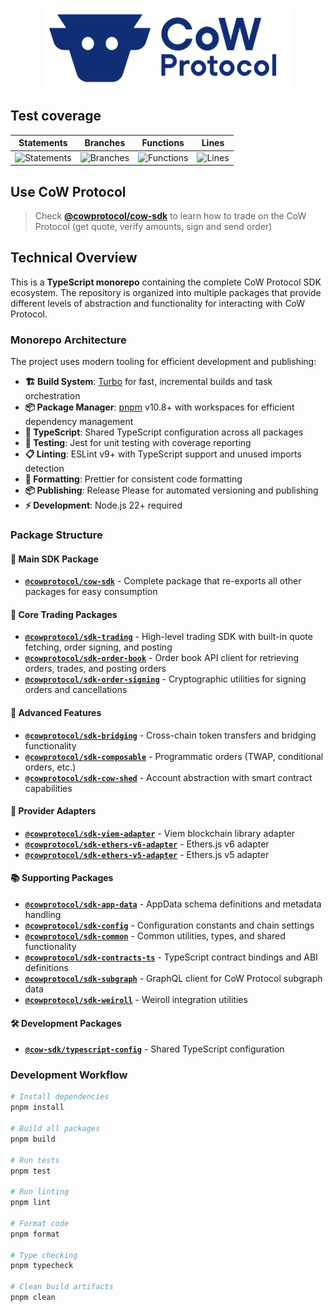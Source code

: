 <p align="center">
  <img width="400" src="https://github.com/cowprotocol/cow-sdk/raw/main/docs/images/CoW.png" />
</p>

## Test coverage

| Statements                                                                                 | Branches                                                                       | Functions                                                                                | Lines                                                                            |
| ------------------------------------------------------------------------------------------ | ------------------------------------------------------------------------------ | ---------------------------------------------------------------------------------------- | -------------------------------------------------------------------------------- |
| ![Statements](https://img.shields.io/badge/statements-94.77%25-brightgreen.svg?style=flat) | ![Branches](https://img.shields.io/badge/branches-76.78%25-red.svg?style=flat) | ![Functions](https://img.shields.io/badge/functions-97.43%25-brightgreen.svg?style=flat) | ![Lines](https://img.shields.io/badge/lines-97.67%25-brightgreen.svg?style=flat) |

## Use CoW Protocol
> Check [**@cowprotocol/cow-sdk**](packages/sdk/README.md) to learn how to trade on the CoW Protocol (get quote, verify amounts, sign and send order)

## Technical Overview

This is a **TypeScript monorepo** containing the complete CoW Protocol SDK ecosystem. The repository is organized into multiple packages that provide different levels of abstraction and functionality for interacting with CoW Protocol.

### Monorepo Architecture

The project uses modern tooling for efficient development and publishing:
- **🏗️ Build System**: [Turbo](https://turbo.build/) for fast, incremental builds and task orchestration
- **📦 Package Manager**: [pnpm](https://pnpm.io/) v10.8+ with workspaces for efficient dependency management
- **🔧 TypeScript**: Shared TypeScript configuration across all packages
- **🧪 Testing**: Jest for unit testing with coverage reporting
- **📋 Linting**: ESLint v9+ with TypeScript support and unused imports detection
- **🎨 Formatting**: Prettier for consistent code formatting
- **📦 Publishing**: Release Please for automated versioning and publishing
- **⚡ Development**: Node.js 22+ required

### Package Structure

#### 🎯 Main SDK Package
- **[`@cowprotocol/cow-sdk`](packages/sdk/README.md)** - Complete package that re-exports all other packages for easy consumption

#### 🔧 Core Trading Packages
- **[`@cowprotocol/sdk-trading`](packages/trading/README.md)** - High-level trading SDK with built-in quote fetching, order signing, and posting
- **[`@cowprotocol/sdk-order-book`](packages/order-book/README.md)** - Order book API client for retrieving orders, trades, and posting orders
- **[`@cowprotocol/sdk-order-signing`](packages/order-signing/README.md)** - Cryptographic utilities for signing orders and cancellations

#### 🌉 Advanced Features
- **[`@cowprotocol/sdk-bridging`](packages/bridging/README.md)** - Cross-chain token transfers and bridging functionality
- **[`@cowprotocol/sdk-composable`](packages/composable/README.md)** - Programmatic orders (TWAP, conditional orders, etc.)
- **[`@cowprotocol/sdk-cow-shed`](packages/cow-shed/README.md)** - Account abstraction with smart contract capabilities

#### 🔌 Provider Adapters
- **[`@cowprotocol/sdk-viem-adapter`](packages/providers/viem-adapter/README.md)** - Viem blockchain library adapter
- **[`@cowprotocol/sdk-ethers-v6-adapter`](packages/providers/ether-v6-adapter/README.md)** - Ethers.js v6 adapter
- **[`@cowprotocol/sdk-ethers-v5-adapter`](packages/providers/ether-v5-adapter/README.md)** - Ethers.js v5 adapter

#### 📚 Supporting Packages
- **[`@cowprotocol/sdk-app-data`](packages/app-data/README.md)** - AppData schema definitions and metadata handling
- **[`@cowprotocol/sdk-config`](packages/config/README.md)** - Configuration constants and chain settings
- **[`@cowprotocol/sdk-common`](packages/common/README.md)** - Common utilities, types, and shared functionality
- **[`@cowprotocol/sdk-contracts-ts`](packages/contracts-ts/README.md)** - TypeScript contract bindings and ABI definitions
- **[`@cowprotocol/sdk-subgraph`](packages/subgraph/README.md)** - GraphQL client for CoW Protocol subgraph data
- **[`@cowprotocol/sdk-weiroll`](packages/weiroll/README.md)** - Weiroll integration utilities

#### 🛠️ Development Packages
- **[`@cow-sdk/typescript-config`](packages/typescript-config)** - Shared TypeScript configuration

### Development Workflow

```bash
# Install dependencies
pnpm install

# Build all packages
pnpm build

# Run tests
pnpm test

# Run linting
pnpm lint

# Format code
pnpm format

# Type checking
pnpm typecheck

# Clean build artifacts
pnpm clean
```

